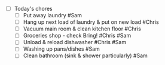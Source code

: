 - [ ] Today's chores
	- [ ] Put away laundry #Sam 
	- [ ] Hang up next load of laundry & put on new load #Chris 
	- [ ] Vacuum main room & clean kitchen floor #Chris 
	- [ ] Groceries shop - check Bring! #Chris #Sam 
	- [ ] Unload & reload dishwasher #Chris #Sam 
	- [ ] Washing up pans/dishes #Sam 
	- [ ] Clean bathroom (sink & shower particularly) #Sam 
